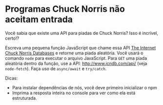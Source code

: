 # Programas Chuck Norris não aceitam entrada

Você sabia que existe uma API para piadas de Chuck Norris? Isso é incrível, certo!?

Escreva uma pequena função JavaScript que chame essa API [The Internet Chuck Norris Databases](http://www.icndb.com/api/) e retorne uma piada aleatória. Você usará o comando `node` para executar o arquivo JavaScript. Para `GET` uma piada aleatória dentro da função, use a API: http://www.icndb.com/api/ (veja `node-fetch`). Faça uso de `async/await` e `try/catch`.

Dicas:

- Para instalar dependências de nós, você deve primeiro inicializar o npm
- Imprima a resposta inteira no console para ver como ela está estruturada.
